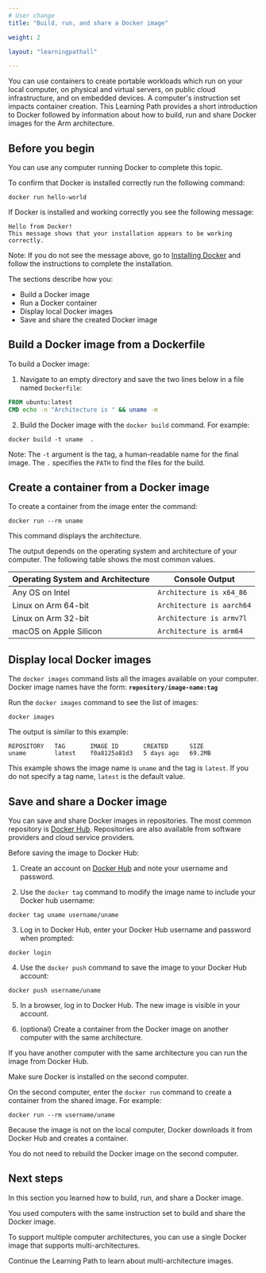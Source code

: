 ```yaml
---
# User change
title: "Build, run, and share a Docker image"

weight: 2

layout: "learningpathall"

---
```


You can use containers to create portable workloads which run on your local computer, on physical and virtual servers, on public cloud infrastructure, and on embedded devices. A computer's instruction set impacts container creation. This Learning Path provides a short introduction to Docker followed by information about how to build, run and share Docker images for the Arm architecture. 

## Before you begin

You can use any computer running Docker to complete this topic.

To confirm that Docker is installed correctly run the following command:

```console
docker run hello-world
```

If Docker is installed and working correctly you see the following message:

```output
Hello from Docker!
This message shows that your installation appears to be working correctly.
```
         
Note: If you do not see the message above, go to [Installing Docker](/install-tools/docker/) and follow the instructions to complete the installation.

The sections describe how you:
- Build a Docker image
- Run a Docker container
- Display local Docker images
- Save and share the created Docker image

## Build a Docker image from a Dockerfile

To build a Docker image:

1. Navigate to an empty directory and save the two lines below in a file named `Dockerfile`:

```dockerfile
FROM ubuntu:latest
CMD echo -n "Architecture is " && uname -m
```

2. Build the Docker image with the `docker build` command. For example: 

```console 
docker build -t uname  .
```

Note: The `-t` argument is the tag, a human-readable name for the final image. The `.` specifies the `PATH` to find the files for the build.

## Create a container from a Docker image

To create a container from the image enter the command:

```console
docker run --rm uname 
```
      
This command displays the architecture.
   
The output depends on the operating system and architecture of your computer. The following table shows the most common values.

| Operating System and Architecture | Console Output |
| ----------- | ----------- |
| Any OS on Intel | `Architecture is x64_86` |
| Linux on Arm 64-bit | `Architecture is aarch64` |
| Linux on Arm 32-bit | `Architecture is armv7l` |
| macOS on Apple Silicon | `Architecture is arm64` |

## Display local Docker images

The `docker images` command lists all the images available on your computer. Docker image names have the form: **`repository/image-name:tag`**

Run the `docker images` command to see the list of images:

```console
docker images
```

The output is similar to this example:

```output
REPOSITORY   TAG       IMAGE ID       CREATED      SIZE
uname        latest    f0a8125a81d3   5 days ago   69.2MB
```

This example shows the image name is `uname` and the tag is `latest`. If you do not specify a tag name, `latest` is the default value.

## Save and share a Docker image

You can save and share Docker images in repositories. The most common repository is [Docker Hub](https://hub.docker.com/). Repositories are also available from software providers and cloud service providers.

Before saving the image to Docker Hub:

1. Create an account on [Docker Hub](https://hub.docker.com/signup) and note your username and password.

2. Use the `docker tag` command to modify the image name to include your Docker hub username:

```console
docker tag uname username/uname
```

3. Log in to Docker Hub, enter your Docker Hub username and password when prompted:

```console
docker login
```

4. Use the `docker push` command to save the image to your Docker Hub account:

```console
docker push username/uname
```

5. In a browser, log in to Docker Hub. The new image is visible in your account. 

6. (optional) Create a container from the Docker image on another computer with the same architecture.

If you have another computer with the same architecture you can run the image from Docker Hub. 

Make sure Docker is installed on the second computer.

On the second computer, enter the `docker run` command to create a container from the shared image. For example:

```console
docker run --rm username/uname
```

Because the image is not on the local computer, Docker downloads it from Docker Hub and creates a container. 

You do not need to rebuild the Docker image on the second computer.

## Next steps

In this section you learned how to build, run, and share a Docker image. 

You used computers with the same instruction set to build and share the Docker image.

To support multiple computer architectures, you can use a single Docker image that supports multi-architectures. 

Continue the Learning Path to learn about multi-architecture images.
